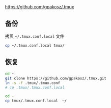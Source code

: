 ## 
https://github.com/gpakosz/.tmux

## 备份
拷贝 `~/.tmux.conf.local` 文件
```sh
cp ~/.tmux.conf.local tmux/
```

## 恢复
```sh
cd ~
git clone https://github.com/gpakosz/.tmux.git
ln -s -f .tmux/.tmux.conf
# cp .tmux/.tmux.conf.local 

cd -
cp tmux/.tmux.conf.local  ~/
```